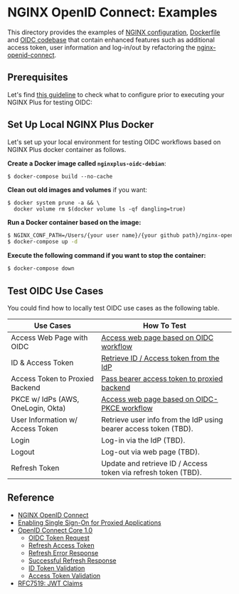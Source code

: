 # NGINX OpenID Connect: Examples

This directory provides the examples of [NGINX configuration](./build-context/nginx/conf.d), [Dockerfile](./docker/nginxplus-debian/Dockerfile) and [OIDC codebase](./build-context/nginx/conf.d/oidc.js) that contain enhanced features such as additional access token, user information and log-in/out by refactoring the [nginx-openid-connect](https://github.com/nginxinc/nginx-openid-connect).


## Prerequisites
Let's find [this guideline](./docs/prerequisites.md) to check what to configure prior to executing your NGINX Plus for testing OIDC:


## Set Up Local NGINX Plus Docker
Let's set up your local environment for testing OIDC workflows based on NGINX Plus docker container as follows.

**Create a Docker image called `nginxplus-oidc-debian`**:
```
$ docker-compose build --no-cache
```

**Clean out old images and volumes** if you want:
```
$ docker system prune -a && \
  docker volume rm $(docker volume ls -qf dangling=true)
```

**Run a Docker container based on the image:**
```bash
$ NGINX_CONF_PATH=/Users/{your user name}/{your github path}/nginx-openid-connect/examples/context/nginx/conf.d
$ docker-compose up -d
```

**Execute the following command if you want to stop the container:**
```bash
$ docker-compose down
```

## Test OIDC Use Cases
You could find how to locally test OIDC use cases as the following table.

Use Cases                          | How To Test
-----------------------------------|-----------------------------------------------
Access Web Page with OIDC          | [Access web page based on OIDC workflow](./use-case/01-access-web-and-tokens/README.md#access-web-page-with-nginx-oidc)
ID & Access Token                  | [Retrieve ID / Access token from the IdP](./use-case/01-access-web-and-tokens/README.md#query-current-sessions)
Access Token to Proxied Backend    | [Pass bearer access token to proxied backend](./use-case/01-access-web-and-tokens/README.md#call-proxied-backend-service-with-access-token)
PKCE w/ IdPs (AWS, OneLogin, Okta) | [Access web page based on OIDC-PKCE workflow](./use-case/02-pkce/README.md)
User Information w/ Access Token   | Retrieve user info from the IdP using bearer access token (TBD).
Login                              | Log-in via the IdP (TBD).
Logout                             | Log-out via web page (TBD).
Refresh Token                      | Update and retrieve ID / Access token via refresh token (TBD).

## Reference
- [NGINX OpenID Connect](https://github.com/shawnhankim/nginx-openid-connect)
- [Enabling Single Sign-On for Proxied Applications](https://docs.nginx.com/nginx/deployment-guides/single-sign-on/)
- [OpenID Connect Core 1.0](https://openid.net/specs/openid-connect-core-1_0.html)
  - [OIDC Token Request](http://openid.net/specs/openid-connect-core-1_0.html#TokenRequest)
  - [Refresh Access Token](https://openid.net/specs/openid-connect-core-1_0.html#RefreshingAccessToken)
  - [Refresh Error Response](https://openid.net/specs/openid-connect-core-1_0.html#RefreshErrorResponse)
  - [Successful Refresh Response](https://openid.net/specs/openid-connect-core-1_0.html#RefreshTokenResponse)
  - [ID Token Validation](https://openid.net/specs/openid-connect-core-1_0.html#IDTokenValidation)
  - [Access Token Validation](https://openid.net/specs/openid-connect-core-1_0.html#CodeFlowTokenValidation)
- [RFC7519: JWT Claims](https://datatracker.ietf.org/doc/html/rfc7519#page-8)
